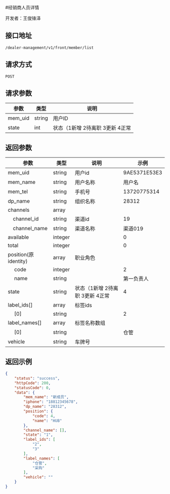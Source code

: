 #经销商人员详情

开发者：王俊锋泽

## 接口地址
`/dealer-management/v1/front/member/list`

## 请求方式
  `POST`

## 请求参数

| 参数    | 类型   | 说明                            |
| ------- | ------ | ------------------------------- |
| mem_uid | string | 用户ID                          |
| state   | int    | 状态（1新增 2待离职 3更新 4正常 |



## 返回参数
| 参数           | 类型    | 说明                            | 示例                             |
| -------------- | ------- | ------------------------------- | -------------------------------- |
| mem_uid        | string  | 用户id                          | 9AE5371E53E3 |
| mem_name       | string  | 用户名称                        | 用户名 |
| mem_tel         | string  | 手机号                          | 13720775314                      |
| dp_name        | string  | 组织名称                        | 28312                            |
| channels | array   |                         |                    |
| &emsp;channel_id | string | 渠道id | 19 |
| &emsp;channel_name | string | 渠道名称 | 渠道019 |
| available      | integer |                                 | 0                                |
| total          | integer |                                 | 0                                |
| position(原identity) | array   | 职业角色                        |                                  |
| &emsp; code    | integer |                                 | 2                                |
| &emsp; name    | string  |                                 | 第一负责人                       |
| state          | string  | 状态（1新增 2待离职 3更新 4正常 | 4                                |
| label_ids[]    | array   | 标签ids                         |                                  |
| &emsp; [0]     | string  |                                 | 2                                |
| label_names[]  | array   | 标签名称数组                    |                                  |
| &emsp; [0]     | string  |                                 | 仓管                             |
| vehicle        | string  | 车牌号                          |                                  |

## 返回示例

```json
{
    "status": "success",
    "httpCode": 200,
    "statusCode": 0,
    "data": {
        "mem_name": "新成员",
        "iphone": "18812345678",
        "dp_name": "28312",
        "position": {
            "code": 4,
            "name": "HUB"
        },
        "channel_name": [],
        "state": "1",
        "label_ids": [
            "2",
            "3"
        ],
        "label_names": [
            "仓管",
            "采购"
        ],
        "vehicle": ""
    }
}
```